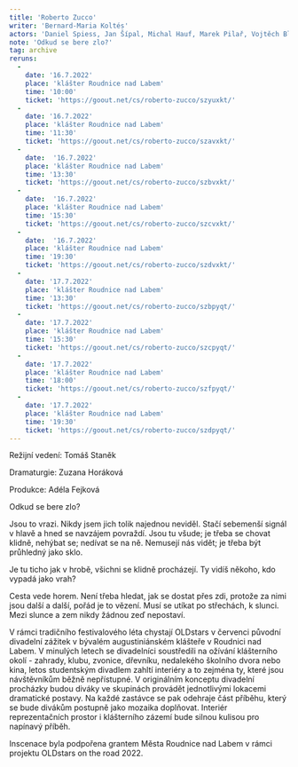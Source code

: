 ```yaml
---
title: 'Roberto Zucco'
writer: 'Bernard-Maria Koltés'
actors: 'Daniel Spiess, Jan Šípal, Michal Hauf, Marek Pilař, Vojtěch Blažek, Václav Šamárek, Andrea Jeřábková, Eliška Brejchová, Karolína Hartmanová, Martina Tylová, Klára Urbanová, Klára Valášková a další.'
note: 'Odkud se bere zlo?'
tag: archive
reruns:
  -
    date: '16.7.2022'
    place: 'klášter Roudnice nad Labem'
    time: '10:00'
    ticket: 'https://goout.net/cs/roberto-zucco/szyuxkt/'
  -  
    date: '16.7.2022'
    place: 'klášter Roudnice nad Labem'
    time: '11:30'
    ticket: 'https://goout.net/cs/roberto-zucco/szavxkt/'
  -
    date:  '16.7.2022'
    place: 'klášter Roudnice nad Labem'
    time: '13:30'
    ticket: 'https://goout.net/cs/roberto-zucco/szbvxkt/'
  - 
    date:  '16.7.2022'
    place: 'klášter Roudnice nad Labem'
    time: '15:30'
    ticket: 'https://goout.net/cs/roberto-zucco/szcvxkt/'
  - 
    date:  '16.7.2022'
    place: 'klášter Roudnice nad Labem'
    time: '19:30'
    ticket: 'https://goout.net/cs/roberto-zucco/szdvxkt/'
  -  
    date: '17.7.2022'
    place: 'klášter Roudnice nad Labem'
    time: '13:30'
    ticket: 'https://goout.net/cs/roberto-zucco/szbpyqt/'
  -
    date: '17.7.2022'
    place: 'klášter Roudnice nad Labem'
    time: '15:30'
    ticket: 'https://goout.net/cs/roberto-zucco/szcpyqt/'
  -
    date: '17.7.2022'
    place: 'klášter Roudnice nad Labem'
    time: '18:00'
    ticket: 'https://goout.net/cs/roberto-zucco/szfpyqt/'
  - 
    date: '17.7.2022'
    place: 'klášter Roudnice nad Labem'
    time: '19:30'
    ticket: 'https://goout.net/cs/roberto-zucco/szdpyqt/'
---
```

Režijní vedení: Tomáš Staněk 

Dramaturgie: Zuzana Horáková 

Produkce: Adéla Fejková

Odkud se bere zlo?

Jsou to vrazi. Nikdy jsem jich tolik najednou neviděl. Stačí sebemenší signál v hlavě a hned se navzájem povraždí. Jsou tu všude; je třeba se chovat klidně, nehýbat se; nedívat se na ně. Nemusejí nás vidět; je třeba být průhledný jako sklo.

Je tu ticho jak v hrobě, všichni se klidně procházejí. Ty vidíš někoho, kdo vypadá jako vrah?

Cesta vede horem. Není třeba hledat, jak se dostat přes zdi, proto­že za nimi jsou další a další, pořád je to vězení. Musí se utíkat po střechách, k slunci. Mezi slunce a zem nikdy žádnou zeď nepostaví.

V rámci tradičního festivalového léta chystají OLDstars v červenci původní divadelní zážitek v bývalém augustiniánském klášteře v Roudnici nad Labem. V minulých letech se divadelníci soustředili na ožívání klášterního okolí -  zahrady, klubu, zvonice, dřevníku, nedalekého školního dvora nebo kina, letos studentským divadlem zahltí interiéry a to zejména ty, které jsou návštěvníkům běžně nepřístupné. V originálním konceptu divadelní procházky budou diváky ve skupinách provádět jednotlivými lokacemi dramatické postavy. Na každé zastávce se pak odehraje část příběhu, který se bude divákům postupně jako mozaika doplňovat. Interiér reprezentačních prostor i klášterního zázemí bude silnou kulisou pro napínavý příběh. 

Inscenace byla podpořena grantem Města Roudnice nad Labem v rámci projektu OLDstars on the road 2022. 
